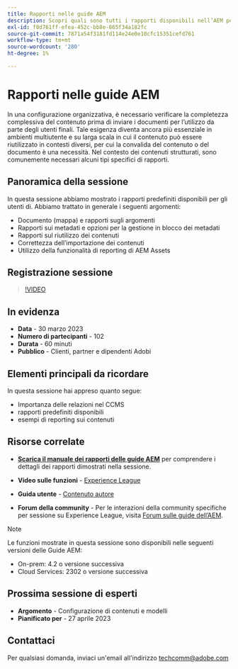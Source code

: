 ```yaml
---
title: Rapporti nelle guide AEM
description: Scopri quali sono tutti i rapporti disponibili nell’AEM per aiutare gli utenti a migliorare la qualità dei contenuti.
exl-id: f0d761ff-efea-452c-bb8e-865f34a182fc
source-git-commit: 7871a54f3181fd114e24e0e10cfc15351cefd761
workflow-type: tm+mt
source-wordcount: '280'
ht-degree: 1%

---
```


# Rapporti nelle guide AEM

In una configurazione organizzativa, è necessario verificare la completezza complessiva del contenuto prima di inviare i documenti per l’utilizzo da parte degli utenti finali. Tale esigenza diventa ancora più essenziale in ambienti multiutente e su larga scala in cui il contenuto può essere riutilizzato in contesti diversi, per cui la convalida del contenuto o del documento è una necessità. Nel contesto dei contenuti strutturati, sono comunemente necessari alcuni tipi specifici di rapporti.


## Panoramica della sessione

In questa sessione abbiamo mostrato i rapporti predefiniti disponibili per gli utenti di. Abbiamo trattato in generale i seguenti argomenti:
- Documento (mappa) e rapporti sugli argomenti
- Rapporti sui metadati e opzioni per la gestione in blocco dei metadati
- Rapporti sul riutilizzo dei contenuti
- Correttezza dell’importazione dei contenuti
- Utilizzo della funzionalità di reporting di AEM Assets


## Registrazione sessione

>[!VIDEO](https://video.tv.adobe.com/v/3417529/guides--reporting-reporting?quality=12&learn=on)


## In evidenza

- **Data** - 30 marzo 2023
- **Numero di partecipanti** - 102
- **Durata** - 60 minuti
- **Pubblico** - Clienti, partner e dipendenti Adobi


## Elementi principali da ricordare

In questa sessione hai appreso quanto segue:
- Importanza delle relazioni nel CCMS
- rapporti predefiniti disponibili
- esempi di reporting sui contenuti


## Risorse correlate

- **[Scarica il manuale dei rapporti delle guide AEM](./assets/aem-guides-expert-session-reports-documentation.pdf)** per comprendere i dettagli dei rapporti dimostrati nella sessione.

- **Video sulle funzioni** -  [Experience League](https://experienceleague.adobe.com/docs/experience-manager-guides-learn/videos/output-generation/working-with-reports.html?lang=en)

- **Guida utente** - [Contenuto autore](https://help.adobe.com/en_US/xml-documentation-for-adobe-experience-manager/index.html#t=DXML-master-map%2Freports-intro.html)

- **Forum della community** - Per le interazioni della community specifiche per sessione su Experience League, visita  [Forum sulle guide dell’AEM](https://experienceleaguecommunities.adobe.com/t5/experience-manager-guides/bd-p/xml-documentation-discussions).

>[!NOTE]
>
> Le funzioni mostrate in questa sessione sono disponibili nelle seguenti versioni delle Guide AEM:
> - On-prem: 4.2 o versione successiva
> - Cloud Services: 2302 o versione successiva



## Prossima sessione di esperti

- **Argomento** - Configurazione di contenuti e modelli
- **Pianificato per** - 27 aprile 2023


## Contattaci

Per qualsiasi domanda, inviaci un&#39;email all&#39;indirizzo <techcomm@adobe.com>
